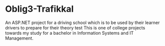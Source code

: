 # Oblig3-Trafikkal
An ASP.NET project for a driving school which is to be used by their learner drivers to prepare for their theory test
This is one of college projects towards my study for a bachelor in Information Systems and IT Management.
